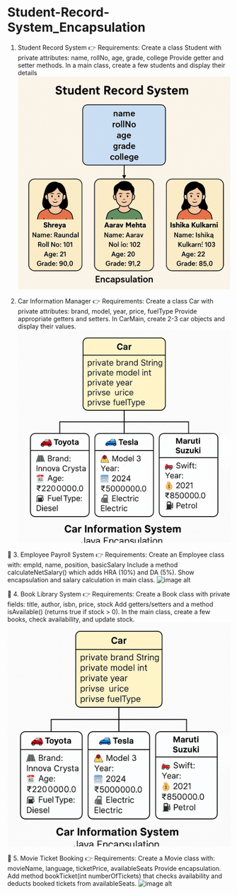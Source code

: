 # Student-Record-System_Encapsulation

 1. Student Record System
👉 Requirements:
Create a class Student with private attributes:
name, rollNo, age, grade, college
Provide getter and setter methods.
In a main class, create a few students and display their details
![image alt](https://github.com/ShreyaRaundal/Student-Record-System_Encapsulation/blob/2e9342aaa018d0bfc031badb6630122ced37f3a3/StudentRecord.png)

3. Car Information Manager
👉 Requirements:
Create a class Car with private attributes:
brand, model, year, price, fuelType
Provide appropriate getters and setters.
In CarMain, create 2-3 car objects and display their values.
![image alt](https://github.com/ShreyaRaundal/Student-Record-System_Encapsulation/blob/7927b1b2d2b159b3b579c3de7de8831832ddb853/Car.jpg)

🧩 3. Employee Payroll System
👉 Requirements:
Create an Employee class with:
empId, name, position, basicSalary
Include a method calculateNetSalary() which adds HRA (10%) and DA (5%).
Show encapsulation and salary calculation in main class.
![image alt]()

🧩 4. Book Library System
👉 Requirements:
Create a Book class with private fields:
title, author, isbn, price, stock
Add getters/setters and a method isAvailable() (returns true if stock > 0).
In the main class, create a few books, check availability, and update stock.
![image alt](https://github.com/ShreyaRaundal/Student-Record-System_Encapsulation/blob/cca426243321c96ada4afc110bd48f5189944fcf/Car.png)

🧩 5. Movie Ticket Booking
👉 Requirements:
Create a Movie class with:
movieName, language, ticketPrice, availableSeats
Provide encapsulation.
Add method bookTicket(int numberOfTickets) that checks availability and deducts booked tickets from availableSeats.
![image alt]()
